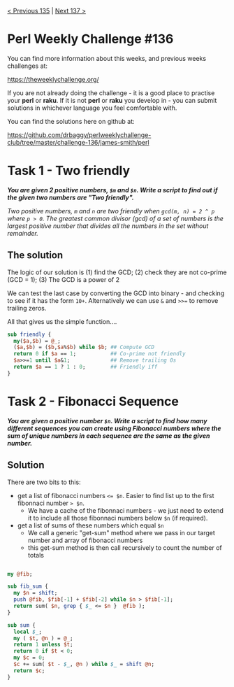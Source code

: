 [< Previous 135](https://github.com/drbaggy/perlweeklychallenge-club/tree/master/challenge-135/james-smith) |
[Next 137 >](https://github.com/drbaggy/perlweeklychallenge-club/tree/master/challenge-137/james-smith)

# Perl Weekly Challenge #136


You can find more information about this weeks, and previous weeks challenges at:

  https://theweeklychallenge.org/

If you are not already doing the challenge - it is a good place to practise your
**perl** or **raku**. If it is not **perl** or **raku** you develop in - you can
submit solutions in whichever language you feel comfortable with.

You can find the solutions here on github at:

https://github.com/drbaggy/perlweeklychallenge-club/tree/master/challenge-136/james-smith/perl

# Task 1 -  Two friendly

***You are given 2 positive numbers, `$m` and `$n`. Write a script to find out if the given two numbers are "Two friendly".***

*Two positive numbers, `m` and `n` are two friendly when `gcd(m, n) = 2 ^ p` where `p > 0`. The greatest common divisor (gcd) of a set of numbers is the largest positive number that divides all the numbers in the set without remainder.*

## The solution

The logic of our solution is (1) find the GCD; (2) check they are not co-prime (GCD = 1); (3) The GCD is a power of 2

We can test the last case by converting the GCD into binary - and checking to see if it has the form `10+`. Alternatively we can use `&` and `>>=` to remove trailing zeros.

All that gives us the simple function....

```perl
sub friendly {
  my($a,$b) = @_;
  ($a,$b) = ($b,$a%$b) while $b; ## Compute GCD
  return 0 if $a == 1;           ## Co-prime not friendly
  $a>>=1 until $a&1;             ## Remove trailing 0s
  return $a == 1 ? 1 : 0;        ## Friendly iff
}

```

# Task 2 - Fibonacci Sequence

***You are given a positive number `$n`. Write a script to find how many different sequences you can create using Fibonacci numbers where the sum of unique numbers in each sequence are the same as the given number.***

## Solution

There are two bits to this:
 * get a list of fibonacci numbers `<= $n`. Easier to find list up to the first fibonnaci number `> $n`.
   * We have a cache of the fibonnaci numbers - we just need to extend it to include all those fibonnaci numbers below `$n` (if required).
 * get a list of sums of these numbers which equal `$n`
   * We call a generic "get-sum" method where we pass in our target number and array of fibonacci numbers
   * this get-sum method is then call recursively to count the number of totals
 
```perl

my @fib;

sub fib_sum {
  my $n = shift;
  push @fib, $fib[-1] + $fib[-2] while $n > $fib[-1];
  return sum( $n, grep { $_ <= $n }  @fib );
}

sub sum {
  local $_;
  my ( $t, @n ) = @_;
  return 1 unless $t;
  return 0 if $t < 0;
  my $c = 0;
  $c += sum( $t - $_, @n ) while $_ = shift @n;
  return $c;
}

```
